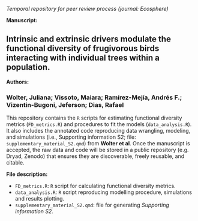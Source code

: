 _Temporal repository for peer review process (journal: Ecosphere)_

__Manuscript:__ 

## Intrinsic and extrinsic drivers modulate the functional diversity of frugivorous birds interacting with individual trees within a population.

__Authors:__ 

### Wolter, Juliana; Vissoto, Maiara; Ramírez-Mejía, Andrés F.; Vizentin-Bugoni, Jeferson; Dias, Rafael

This repository contains the `R` scripts for estimating functional diversity metrics (`FD_metrics.R`) and procedures to fit the models (`data_analysis.R`). It also includes the annotated code reproducing data wrangling, modeling, and simulations (i.e., Supporting information S2; file: `supplementary_material_S2.qmd`) from __Wolter et al__. Once the manuscript is accepted, the raw data and code will be stored in a public repository (e.g. Dryad, Zenodo) that ensures they are discoverable, freely reusable, and citable.

__File description:__

- `FD_metrics.R`: `R` script for calculating functional diversity metrics.
- `data_analysis.R`: `R` script reproducing modelling procedure, simulations and results plotting.
- `supplementary_material_S2.qmd`: file for generating _Supporting information S2_.
 


